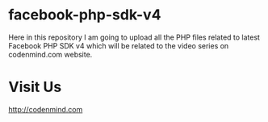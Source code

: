 facebook-php-sdk-v4
===================

Here in this repository I am going to upload all the PHP files related to latest Facebook PHP SDK v4 which will be related to the video series on codenmind.com website.

Visit Us
=============
http://codenmind.com
